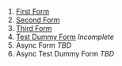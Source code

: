 <!--bl
    (filemeta
        (title "Each Form Explained")
    )
/bl-->

1. [First Form](./docs/FIRST-FORM.md)
2. [Second Form](./docs/SECOND-FORM.md)
3. [Third Form](./docs/THIRD-FORM.md)
3. [Test Dummy Form](./docs/TEST-DUMMY-FORM.md) _Incomplete_
4. Async Form _TBD_
5. Async Test Dummy Form _TBD_